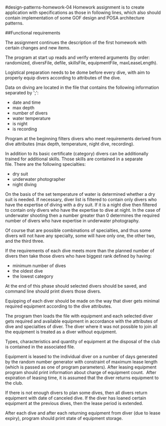 #design-patterns-homework-04
Homework assignment is to create application with specifications as those in following lines, which also should contain implementation of some GOF design and POSA architecture patterns.

##Functional requirements

The assignment continues the description of the first homework with certain changes and new items. 

The program at start up reads and verify entered arguments (by order: randomized, diversFile, defile, skillsFile, equipmentFile, maxLeaseLength). 

Logistical preparation needs to be dome before every dive, with aim to properly equip divers according to attributes of the dive. 

Data on diving are located in the file that contains the following information separated by ';': 
- date and time 
- max depth 
- number of divers 
- water temperature 
- is night 
- is recording 

Program at the beginning filters divers who meet requirements derived from dive attributes (max depth, temperature, night dive, recording). 

In addition to its basic certificate (category) divers can be additionally trained for additional skills.&nbsp;Those skills are contained in a separate file.&nbsp;There are the following specialties:
- dry suit 
- underwater photographer 
- night diving

On the basis of the set temperature of water is determined whether a dry suit is needed.&nbsp;If necessary, diver list is filtered to contain only divers who have the expertise of diving with a dry suit.&nbsp;If it is a night dive then filtered to contain only divers who have the expertise to dive at night.&nbsp;In the case of underwater shooting then a number greater than 0 determines the required number of divers who have expertise in underwater photography. 

Of course that are possible combinations of specialties, and thus some divers will not have any specialty, some will have only one, the other two, and the third three. 

If the requirements of each dive meets more than the planned number of divers then take those divers who have biggest rank defined by having: 
- minimum number of dives 
- the oldest dive 
- the lowest category

At the end of this phase should selected divers should be saved, and command line should print divers those divers. 

Equipping of each diver should be made on the way that diver gets minimal required equipment according to the dive attributes. 

The program then loads the file with equipment and each selected diver gets required and available equipment in accordance with the attributes of dive and specialties of diver.&nbsp;The diver where it was not possible to join all the equipment is treated as a diver without equipment. 

Types, characteristics and quantity of equipment at the disposal of the club is contained in the associated file. 

Equipment is leased to the individual diver on a number of days generated by the random number generator with constraint of maximum lease length (which is passed as one of program parameters).&nbsp;After leasing equipment program should print information about charge of equipment count. &nbsp;After expiration of leasing time, it is assumed that the diver returns equipment to the club. 

If there is not enough divers to plan some dives, then all divers return equipment with date of canceled dive.&nbsp;If the diver has loaned certain equipment at the previous dives, then the lease period is extended. 

After each dive and after each returning equipment from diver (due to lease expiry), program should print state of equipment storage.

